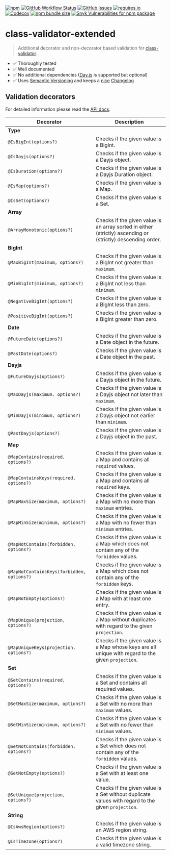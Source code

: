 [![npm](https://img.shields.io/npm/v/class-validator-extended?style=flat-square&cacheSeconds=3600)](https://www.npmjs.com/package/class-validator-extended)
[![GitHub Workflow Status](https://img.shields.io/github/workflow/status/pigulla/class-validator-extended/Node.js%20CI?style=flat-square&cacheSeconds=3600)](https://github.com/pigulla/class-validator-extended/actions?query=branch%3Amain)
[![GitHub Issues](https://img.shields.io/github/issues-raw/pigulla/class-validator-extended?style=flat-square&cacheSeconds=3600)](https://github.com/pigulla/class-validator-extended/issues)
[![requires.io](https://img.shields.io/requires/github/pigulla/class-validator-extended?style=flat-square&cacheSeconds=3600)](https://requires.io/github/pigulla/class-validator-extended/requirements/?branch=main)
[![Codecov](https://img.shields.io/codecov/c/github/pigulla/class-validator-extended?style=flat-square&cacheSeconds=3600)](https://app.codecov.io/gh/pigulla/class-validator-extended)
[![npm bundle size](https://img.shields.io/bundlephobia/min/class-validator-extended?style=flat-square&cacheSeconds=3600)](https://bundlephobia.com/package/class-validator-extended)
[![Snyk Vulnerabilities for npm package](https://img.shields.io/snyk/vulnerabilities/npm/class-validator-extended?style=flat-square&cacheSeconds=3600)](https://snyk.io/advisor/npm-package/class-validator-extended)

# class-validator-extended

> Additional decorator and non-decorator based validation for [class-validator](https://github.com/typestack/class-validator).

- ✅ Thoroughly tested
- ✅ Well documented
- ✅ No additional dependencies ([Day.js](https://day.js.org/) is supported but optional)
- ✅ Uses [Semantic Versioning](https://semver.org/) and keeps a [nice](https://keepachangelog.com/en/1.0.0/) [Changelog](CHANGELOG.md)

## Validation decorators

For detailed information please read the [API docs](https://pigulla.github.io/class-validator-extended/modules.html).

| Decorator                                  | Description                                                                                                 |
| ------------------------------------------ | ----------------------------------------------------------------------------------------------------------- |
| **Type**                                   |                                                                                                             |
| `@IsBigInt(options?)`                      | Checks if the given value is a BigInt.                                                                      |
| `@IsDayjs(options?)`                       | Checks if the given value is a Dayjs object.                                                                |
| `@IsDuration(options?)`                    | Checks if the given value is a Dayjs Duration object.                                                       |
| `@IsMap(options?)`                         | Checks if the given value is a Map.                                                                         |
| `@IsSet(options?)`                         | Checks if the given value is a Set.                                                                         |
| **Array**                                  |                                                                                                             |
| `@ArrayMonotonic(options?)`                | Checks if the given value is an array sorted in either (strictly) ascending or (strictly) descending order. |
| **BigInt**                                 |                                                                                                             |
| `@MaxBigInt(maximum, options?)`            | Checks if the given value is a BigInt not greater than `maximum`.                                           |
| `@MinBigInt(minimum, options?)`            | Checks if the given value is a BigInt not less than `minimum`.                                              |
| `@NegativeBigInt(options?)`                | Checks if the given value is a BigInt less than zero.                                                       |
| `@PositiveBigInt(options?)`                | Checks if the given value is a BigInt greater than zero.                                                    |
| **Date**                                   |                                                                                                             |
| `@FutureDate(options?)`                    | Checks if the given value is a Date object in the future.                                                   |
| `@PastDate(options?)`                      | Checks if the given value is a Date object in the past.                                                     |
| **Dayjs**                                  |                                                                                                             |
| `@FutureDayjs(options?)`                   | Checks if the given value is a Dayjs object in the future.                                                  |
| `@MaxDayjs(maximum. options?)`             | Checks if the given value is a Dayjs object not later than `maximum`.                                       |
| `@MinDayjs(minimum, options?)`             | Checks if the given value is a Dayjs object not earlier than `minimum`.                                     |
| `@PastDayjs(options?)`                     | Checks if the given value is a Dayjs object in the past.                                                    |
| **Map**                                    |                                                                                                             |
| `@MapContains(required, options?)`         | Checks if the given value is a Map and contains all `required` values.                                      |
| `@MapContainsKeys(required, options?)`     | Checks if the given value is a Map and contains all `required` keys.                                        |
| `@MapMaxSize(maximum, options?)`           | Checks if the given value is a Map with no more than `maximum` entries.                                     |
| `@MapMinSize(minimum, options?)`           | Checks if the given value is a Map with no fewer than `minimum` entries.                                    |
| `@MapNotContains(forbidden, options?)`     | Checks if the given value is a Map which does not contain any of the `forbidden` values.                    |
| `@MapNotContainsKeys(forbidden, options?)` | Checks if the given value is a Map which does not contain any of the `forbidden` keys.                      |
| `@MapNotEmpty(options?)`                   | Checks if the given value is a Map with at least one entry.                                                 |
| `@MapUnique(projection, options?)`         | Checks if the given value is a Map without duplicates with regard to the given `projection`.                |
| `@MapUniqueKeys(projection, options?)`     | Checks if the given value is a Map whose keys are all unique with regard to the given `projection`.         |
| **Set**                                    |                                                                                                             |
| `@SetContains(required, options?)`         | Checks if the given value is a Set and contains all required values.                                        |
| `@SetMaxSize(maximum, options?)`           | Checks if the given value is a Set with no more than `maximum` values.                                      |
| `@SetMinSize(minimum, options?)`           | Checks if the given value is a Set with no fewer than `minimum` values.                                     |
| `@SetNotContains(forbidden, options?)`     | Checks if the given value is a Set which does not contain any of the `forbidden` values.                    |
| `@SetNotEmpty(options?)`                   | Checks if the given value is a Set with at least one value.                                                 |
| `@SetUnique(projection, options?)`         | Checks if the given value is a Set without duplicate values with regard to the given `projection`.          |
| **String**                                 |                                                                                                             |
| `@IsAwsRegion(options?)`                   | Checks if the given value is an AWS region string.                                                          |
| `@IsTimezone(options?)`                    | Checks if the given value is a valid timezone string.                                                       |
